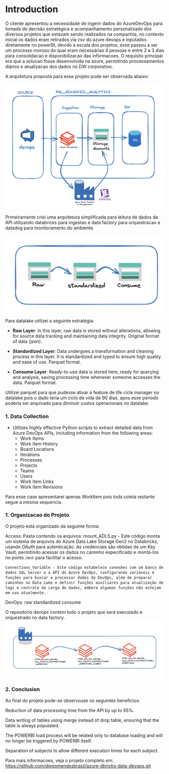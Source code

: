 # Introduction

O cliente apresentou a necessidade de ingerir dados do AzureDevOps para tomada de decisão estratégica e acompanhamento personalizado dos diversos projetos que estavam sendo realizados na companhia, no contexto inicial os dados eram retirados via csv do azure devops e inputados diretamente no powerBI, devido a escala dos projetos, esse passou a ser um processo moroso do qual eram necessárias 4 pessoas e entre 2 a 3 dias para consolidacao e disponibilizacao das informacoes. O requisito principal era que a solucao fosse desenvolvida na azure, permitindo processamentos diários e atualizacao dos dados no DW corporativo.

A arquitetura proposta para esse projeto pode ser observada abaixo:

![Reference](img/ArchP1.png)

Primeiramente criei uma arquitetura simplificada para leitura de dados da API utilizando databricks para ingestao e data factory para orquestracao e datadog para monitoramento do ambiente.

![Reference](img/datalake.png)

Para datalake utilizei a seguinte estratégia: 

- **Raw Layer**: In this layer, raw data is stored without alterations, allowing for source data tracking and maintaining data integrity. Original format of data (json).

- **Standardized Layer**: Data undergoes a transformation and cleaning process in this layer. It is standardized and typed to ensure high quality and ease of use. Parquet format.

- **Consume Layer**: Ready-to-use data is stored here, ready for querying and analysis, saving processing time whenever someone accesses the data. Parquet format.

Utilizei parquet para que pudesse ativar a feature de life cicle manager no datalake pois o dado teria um ciclo de vida de 90 dias, apos esse periodo poderia ser arquivado para diminuir custos operacionais no datalake.

### 1. Data Collection

- Utilizes highly effective Python scripts to extract detailed data from Azure DevOps APIs, including information from the following areas:
  - Work Items
  - Work Item History
  - Board Locations
  - Iterations
  - Processes
  - Projects
  - Teams
  - Users
  - Work Item Links
  - Work Item Revisions

Para esse case apresentarei apenas WorkItem pois toda coleta restante segue a mesma sequencia.

### 1. Organizacao do Projeto

O projeto está organizado da seguinte forma:

Access:
  Pasta contendo os arquivos:
    mount_ADLS.py - Este código monta um sistema de arquivos do Azure Data Lake Storage Gen2 no Databricks, usando OAuth para autenticação. As credenciais são obtidas de um Key Vault, permitindo acessar os dados no caminho especificado e montá-los no ponto `/mnt` para facilitar o acesso.

    Connections_Variable - Este código estabelece conexões com um banco de dados SQL Server e a API do Azure DevOps, configurando variáveis e funções para buscar e processar dados do DevOps, além de preparar caminhos no Data Lake e definir funções auxiliares para atualização de logs e controle de carga de dados, embora algumas funções não estejam em uso atualmente.
DevOps:
  raw
  standardized
  consume
  
  O repositorio devops contem todo o projeto que será executado e orquestrado no data factory.
  ![Reference](img/datafactory.png)

### 2. Conclusion

Ao final do projeto pode-se observouse os seguintes beneficios:

Reduction of data processing time from the API by up to 95%.

Data writing of tables using merge instead of drop table, ensuring that the table is always populated.

The POWERBI load process will be related only to database loading and will no longer be triggered by POWERBI itself.

Separation of subjects to allow different execution times for each subject.

Para mais informacoes, veja o projeto completo em: https://github.com/diegomendesbrasil/azure-dbricks-data-devops.git